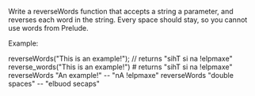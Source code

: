 Write a reverseWords function that accepts a string a parameter, and reverses each word in the string. Every space should stay, so you cannot use words from Prelude.

Example:

reverseWords("This is an example!"); // returns  "sihT si na !elpmaxe"
reverse_words("This is an example!") # returns  "sihT si na !elpmaxe"
reverseWords "An example!"    -- "nA !elpmaxe"
reverseWords "double  spaces" -- "elbuod  secaps"

